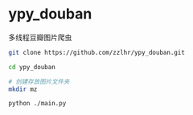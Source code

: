 # ypy_douban
多线程豆瓣图片爬虫

```bash
git clone https://github.com/zzlhr/ypy_douban.git

cd ypy_douban

# 创建存放图片文件夹
mkdir mz

python ./main.py

```